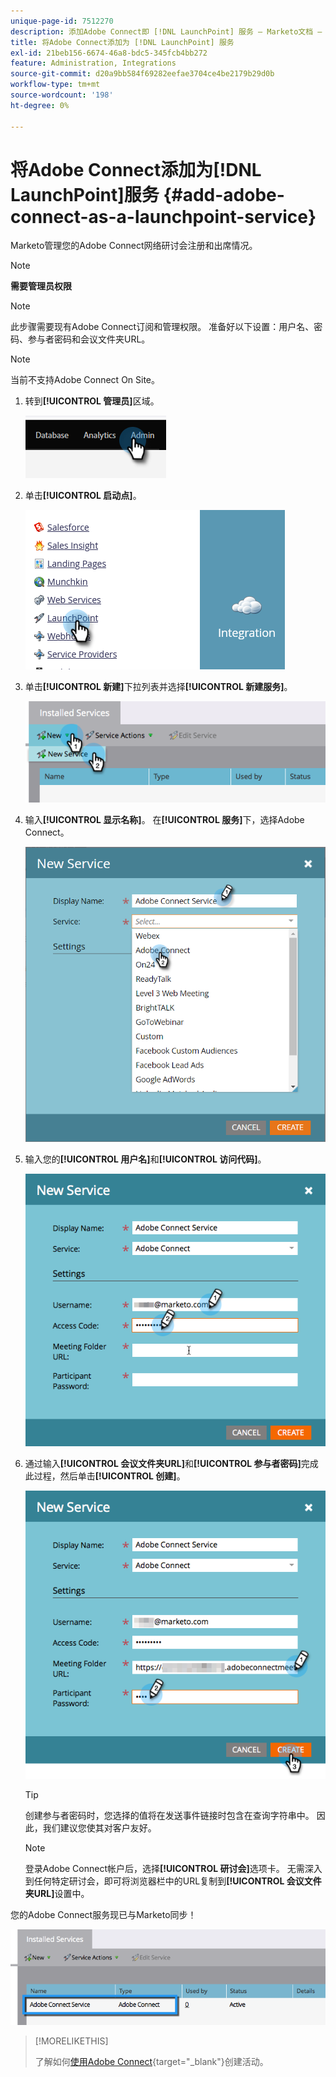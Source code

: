 ```yaml
---
unique-page-id: 7512270
description: 添加Adobe Connect即 [!DNL LaunchPoint] 服务 — Marketo文档 — 产品文档
title: 将Adobe Connect添加为 [!DNL LaunchPoint] 服务
exl-id: 21beb156-6674-46a8-bdc5-345fcb4bb272
feature: Administration, Integrations
source-git-commit: d20a9bb584f69282eefae3704ce4be2179b29d0b
workflow-type: tm+mt
source-wordcount: '198'
ht-degree: 0%

---
```


# 将Adobe Connect添加为[!DNL LaunchPoint]服务 {#add-adobe-connect-as-a-launchpoint-service}

Marketo管理您的Adobe Connect网络研讨会注册和出席情况。

>[!NOTE]
>
>**需要管理员权限**

>[!NOTE]
>
>此步骤需要现有Adobe Connect订阅和管理权限。 准备好以下设置：用户名、密码、参与者密码和会议文件夹URL。

>[!NOTE]
>
>当前不支持Adobe Connect On Site。

1. 转到&#x200B;**[!UICONTROL 管理员]**&#x200B;区域。

   ![](assets/add-adobe-connect-as-a-launchpoint-service-1.png)

1. 单击&#x200B;**[!UICONTROL 启动点]**。

   ![](assets/add-adobe-connect-as-a-launchpoint-service-2.png)

1. 单击&#x200B;**[!UICONTROL 新建]**&#x200B;下拉列表并选择&#x200B;**[!UICONTROL 新建服务]**。

   ![](assets/add-adobe-connect-as-a-launchpoint-service-3.png)

1. 输入&#x200B;**[!UICONTROL 显示名称]**。 在&#x200B;**[!UICONTROL 服务]**&#x200B;下，选择Adobe Connect。

   ![](assets/add-adobe-connect-as-a-launchpoint-service-4.png)

1. 输入您的&#x200B;**[!UICONTROL 用户名]**&#x200B;和&#x200B;**[!UICONTROL 访问代码]**。

   ![](assets/add-adobe-connect-as-a-launchpoint-service-5.png)

1. 通过输入&#x200B;**[!UICONTROL 会议文件夹URL]**&#x200B;和&#x200B;**[!UICONTROL 参与者密码]**&#x200B;完成此过程，然后单击&#x200B;**[!UICONTROL 创建]**。

   ![](assets/add-adobe-connect-as-a-launchpoint-service-6.png)

   >[!TIP]
   >
   >创建参与者密码时，您选择的值将在发送事件链接时包含在查询字符串中。 因此，我们建议您使其对客户友好。

   >[!NOTE]
   >
   >登录Adobe Connect帐户后，选择&#x200B;**[!UICONTROL 研讨会]**&#x200B;选项卡。 无需深入到任何特定研讨会，即可将浏览器栏中的URL复制到&#x200B;**[!UICONTROL 会议文件夹URL]**&#x200B;设置中。

您的Adobe Connect服务现已与Marketo同步！

![](assets/add-adobe-connect-as-a-launchpoint-service-7.png)

>[!MORELIKETHIS]
>
>了解如何[使用Adobe Connect](/help/marketo/product-docs/demand-generation/events/create-an-event/create-an-event-with-adobe-connect.md){target="_blank"}创建活动。
